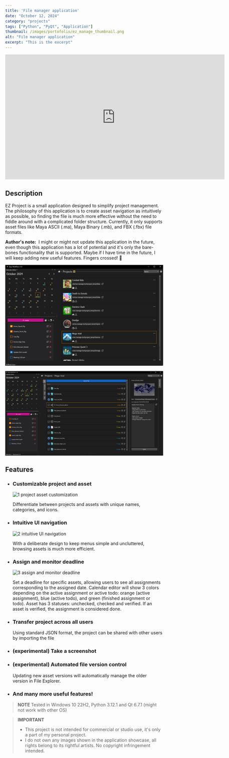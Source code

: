 ```yaml
--- 
title: 'File manager application'
date: "October 12, 2024"
category: "projects"
tags: ["Python", "PyQt", "Application"]
thumbnail: /images/portofolio/ez_manage_thumbnail.png
alt: "File manager application"
excerpt: "This is the excerpt"
---
```


<iframe src="https://www.linkedin.com/embed/feed/update/urn:li:ugcPost:7250566043281051649?compact=1" height="399" width="700" frameborder="0" allowfullscreen="" title="Embedded post"></iframe>

## Description

EZ Project is a small application designed to simplify project management. The philosophy of this application is to create asset navigation as intuitively as possible, so finding the file is much more effective without the need to fiddle around with a complicated folder structure. Currently, it only supports asset files like Maya ASCII (.ma), Maya Binary (.mb), and FBX (.fbx) file formats.

**Author's note:** 
I might or might not update this application in the future, even though this application has a lot of potential and it's only the bare-bones functionality that is supported. Maybe if I have time in the future, I will keep adding new useful features. Fingers crossed! 🤞

![Project_Menu_UI](https://github.com/Atxada/EZ_Project/blob/main/docs/Project_Menu_UI.PNG?raw=true "Project menu UI")

![Asset_Browser_UI](https://github.com/Atxada/EZ_Project/blob/main/docs/Asset_Browser_UI.PNG?raw=true "Asset browser UI")

## Features
- ### Customizable project and asset
  ![1 project asset customization](https://github.com/user-attachments/assets/627d7f5f-bd96-4f46-a70a-cc8831570537)

  Differentiate between projects and assets with unique names, categories, and icons.

- ### Intuitive UI navigation
  ![2 intuitive UI navigation](https://github.com/user-attachments/assets/56534240-5089-4754-a10a-8041fbb8ad43)

  With a deliberate design to keep menus simple and uncluttered, browsing assets is much more efficient.

- ### Assign and monitor deadline
  ![3 assign and monitor deadline](https://github.com/user-attachments/assets/132a9c27-ccb6-408f-8308-37deb11256f5)

  Set a deadline for specific assets, allowing users to see all assignments corresponding to the assigned date.
  Calendar editor will show 3 colors depending on the active assignment or active todo: orange (active assignment), blue (active todo), and green (finished assignment or todo). 
  Asset has 3 statuses: unchecked, checked and verified. If an asset is verified, the assignment is considered done.

- ### Transfer project across all users

  Using standard JSON format, the project can be shared with other users by importing the file

- ### (experimental) Take a screenshot

- ### (experimental) Automated file version control

  Updating new asset versions will automatically manage the older version in File Explorer.

- ### And many more useful features!

> **NOTE**
> Tested in Windows 10 22H2, Python 3.12.1 and Qt 6.7.1 (might not work with other OS)

> **IMPORTANT**
> - This project is not intended for commercial or studio use, it's only a part of my personal project.
> - I do not own any images shown in the application showcase, all rights belong to its rightful artists. No copyright infringement intended.
